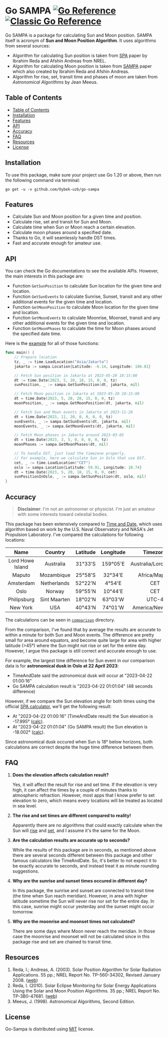 # Go SAMPA [![Go Reference][doc-pkg-badge]][doc-pkg-url] [![Classic Go Reference][doc-godocs-badge]][doc-godocs-url]

Go SAMPA is a package for calculating Sun and Moon position. SAMPA itself is acronym of **Sun and Moon Position Algorithm**. It uses algorithms from several sources:

- Algorithm for calculating Sun position is taken from [SPA][spa] paper by Ibrahim Reda and Afshin Andreas from NREL.
- Algorithm for calculating Moon position is taken from [SAMPA][sampa] paper which also created by Ibrahim Reda and Afshin Andreas.
- Algorithm for rise, set, transit time and phases of moon are taken from _Astronomical Algorithms_ by Jean Meeus.

## Table of Contents

- [Table of Contents](#table-of-contents)
- [Installation](#installation)
- [Features](#features)
- [API](#api)
- [Accuracy](#accuracy)
- [FAQ](#faq)
- [Resources](#resources)
- [License](#license)

## Installation

To use this package, make sure your project use Go 1.20 or above, then run the following command via terminal:

```
go get -u -v github.com/Oybek-uzb/go-sampa
```

## Features

- Calculate Sun and Moon position for a given time and position.
- Calculate rise, set and transit for Sun and Moon.
- Calculate time when Sun or Moon reach a certain elevation.
- Calculate moon phases around a specified date.
- Thanks to Go, it will seamlessly handle DST times.
- Fast and accurate enough for amateur use.

## API

You can check the Go documentations to see the available APIs. However, the main interests in this package are:

- Function `GetSunPosition` to calculate Sun location for the given time and location.
- Function `GetSunEvents` to calculate Sunrise, Sunset, transit and any other additional events for the given time and location.
- Function `GetMoonPosition` to calculate Moon location for the given time and location.
- Function `GetMoonEvents` to calculate Moonrise, Moonset, transit and any other additional events for the given time and location.
- Function `GetMoonPhases` to calculate the time for Moon phases around the specified date time.

Here is the [example](example/) for all of those functions:

```go
func main() {
	// Prepare location
	tz, _ := time.LoadLocation("Asia/Jakarta")
	jakarta := sampa.Location{Latitude: -6.14, Longitude: 106.81}

	// Fetch Sun position in Jakarta at 2023-05-20 18:15:00
	dt := time.Date(2023, 5, 20, 18, 15, 0, 0, tz)
	sunPosition, _ := sampa.GetSunPosition(dt, jakarta, nil)

	// Fetch Moon position in Jakarta at 2023-05-20 20:15:00
	dt = time.Date(2023, 5, 20, 20, 15, 0, 0, tz)
	moonPosition, _ := sampa.GetMoonPosition(dt, jakarta, nil)

	// Fetch Sun and Moon events in Jakarta at 2023-11-20
	dt = time.Date(2023, 11, 20, 0, 0, 0, 0, tz)
	sunEvents, _ := sampa.GetSunEvents(dt, jakarta, nil)
	moonEvents, _ := sampa.GetMoonEvents(dt, jakarta, nil)

	// Fetch Moon phases in Jakarta around 2023-03-05
	dt = time.Date(2023, 3, 5, 0, 0, 0, 0, tz)
	moonPhases := sampa.GetMoonPhases(dt, nil)

	// To handle DST, just load the timezone properly.
	// For example, here we calculate Sun in Oslo that use DST.
	cet, _ := time.LoadLocation("CET")
	oslo := sampa.Location{Latitude: 59.91, Longitude: 10.74}
	dt = time.Date(2023, 5, 20, 18, 15, 0, 0, cet)
	sunPositionInOslo, _ := sampa.GetSunPosition(dt, oslo, nil)
}
```

## Accuracy

> **Disclaimer**: I'm not an astronomer or physicist. I'm just an amateur with some interests toward celestial bodies.

This package has been extensively compared to [Time and Date][timedate], which uses algorithm based on work by the U.S. Naval Observatory and NASA's Jet Propulsion Laboratory. I've compared the calculations for following locations:

|       Name       |   Country    | Latitude | Longitude |      Timezone       |  Offset   | DST Offset |
| :--------------: | :----------: | :------: | :-------: | :-----------------: | :-------: | :--------: |
| Lord Howe Island |  Australia   | 31°33'S  | 159°05'E  | Australia/Lord_Howe | UTC+10:30 | UTC+11:00  |
|      Maputo      |  Mozambique  | 25°58'S  |  32°34'E  |    Africa/Maputo    | UTC+02:00 |            |
|    Amsterdam     | Netherlands  | 52°22'N  |  4°54'E   |         CET         | UTC+01:00 | UTC+02:00  |
|       Oslo       |    Norway    | 59°55'N  |  10°44'E  |         CET         | UTC+01:00 | UTC+02:00  |
|   Philipsburg    | Sint Maarten | 18°02'N  |  63°03'W  |        UTC-4        | UTC-04:00 |            |
|     New York     |     USA      | 40°43'N  |  74°01'W  |  America/New_York   | UTC-05:00 | UTC-04:00  |

The calculations can be seen in [`comparison`](scripts/comparison/) directory.

From the comparison, I've found that by average the results are accurate to within a minute for both Sun and Moon events. The difference are pretty small for area around equators, and become quite large for area with higher latitude (>45°) where the Sun might not rise or set for the entire day. However, I argue this package is still correct and accurate enough to use.

For example, the largest time difference for Sun event in our comparison data is for **astronomical dusk in Oslo at 22 April 2023**:

- TimeAndDate said the astronomical dusk will occur at "2023-04-22 01:00:16"
- Go SAMPA calculation result is "2023-04-22 01:01:04" (48 seconds difference)

However, if we compare the Sun elevation angle for both times using the official [SPA calculator][spa-calc], we'll get the following result:

- At "2023-04-22 01:00:16" (TimeAndDate result) the Sun elevation is -17.995° ([calc][spa-calc-tnd]).
- At "2023-04-22 01:01:04" (Go SAMPA result) the Sun elevation is -18.002° ([calc][spa-calc-go]).

Since astronomical dusk occured when Sun is 18° below horizons, both calculations are correct despite the huge time difference between them.

## FAQ

1. **Does the elevation affects calculation result?**

   Yes, it will affect the result for rise and set time. If the elevation is very high, it can affect the times by a couple of minutes thanks to atmospheric refraction. However, most apps that I know prefer to set elevation to zero, which means every locations will be treated as located in sea level.

2. **The rise and set times are different compared to reality!**

   Apparently there are no algorithms that could exactly calculate when the Sun will [rise][when-rise] and [set][when-set], and I assume it's the same for the Moon.

3. **Are the calculation results are accurate up to seconds?**

   While the results of this package are in seconds, as mentioned above there are several seconds different between this package and other famous calculators like TimeAndDate. So, it's better to not expect it to be exactly accurate to seconds, and instead treat it as minute rounding suggestions.

4. **Why are the sunrise and sunset times occured in different day?**

   In this package, the sunrise and sunset are connected to transit time (the time when Sun reach meridian). However, in area with higher latitude sometime the Sun will never rise nor set for the entire day. In this case, sunrise might occur yesterday and the sunset might occur tomorrow.

5. **Why are the moonrise and moonset times not calculated?**

   There are some days where Moon never reach the meridian. In those case the moonrise and moonset will not be calculated since in this package rise and set are chained to transit time.

## Resources

1. Reda, I.; Andreas, A. (2003). Solar Position Algorithm for Solar Radiation Applications. 55 pp.; NREL Report No. TP-560-34302, Revised January 2008. ([web][spa])
2. Reda, I. (2010). Solar Eclipse Monitoring for Solar Energy Applications Using the Solar and Moon Position Algorithms. 35 pp.; NREL Report No. TP-3B0-47681. ([web][sampa])
3. Meeus, J. (1998). Astronomical Algorithms, Second Edition.

## License

Go-Sampa is distributed using [MIT] license.

[doc-pkg-badge]: https://img.shields.io/badge/-pkg.go-007d9c?logo=go&labelColor=gray&logoColor=white
[doc-pkg-url]: https://pkg.go.dev/github.com/hablullah/go-sampa
[doc-godocs-badge]: https://img.shields.io/badge/-godocs-375eab?logo=go&labelColor=gray&logoColor=white
[doc-godocs-url]: https://godocs.io/github.com/hablullah/go-sampa
[spa]: https://midcdmz.nrel.gov/spa/
[spa-calc]: https://midcdmz.nrel.gov/solpos/spa.html
[spa-calc-tnd]: https://midcdmz.nrel.gov/apps/spa.pl?syear=2023&smonth=4&sday=22&eyear=2023&emonth=4&eday=22&step=10&stepunit=1&otype=1&hr=1&min=0&sec=16&latitude=59.917&longitude=10.733&timezone=2&elev=0&press=1013.25&temp=10&dut1=0.0&deltat=64.797&azmrot=180&slope=0&refract=0.5667&field=40
[spa-calc-go]: https://midcdmz.nrel.gov/apps/spa.pl?syear=2023&smonth=4&sday=22&eyear=2023&emonth=4&eday=22&step=10&stepunit=1&otype=1&hr=1&min=1&sec=4&latitude=59.917&longitude=10.733&timezone=2&elev=0&press=1013.25&temp=10&dut1=0.0&deltat=64.797&azmrot=180&slope=0&refract=0.5667&field=40
[sampa]: https://midcdmz.nrel.gov/sampa/
[timedate]: https://www.timeanddate.com/
[when-rise]: https://skyandtelescope.org/astronomy-news/we-dont-really-know-when-the-sun-rises/
[when-set]: https://aty.sdsu.edu/explain/sunset_time.html
[mit]: http://choosealicense.com/licenses/mit/
